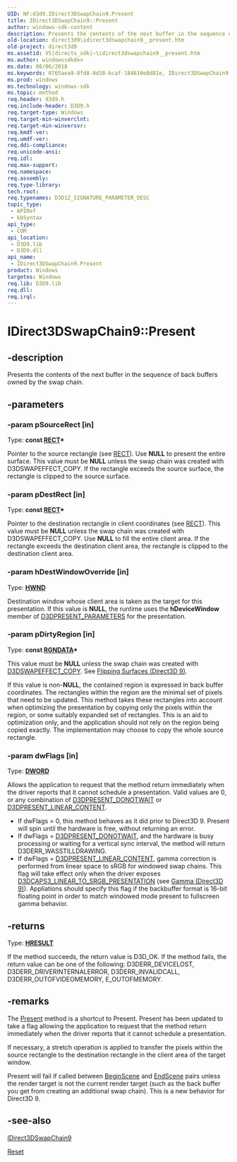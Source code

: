 ```yaml
---
UID: NF:d3d9.IDirect3DSwapChain9.Present
title: IDirect3DSwapChain9::Present
author: windows-sdk-content
description: Presents the contents of the next buffer in the sequence of back buffers owned by the swap chain.
old-location: direct3d9\idirect3dswapchain9__present.htm
old-project: direct3d9
ms.assetid: VS|directx_sdk|~\idirect3dswapchain9__present.htm
ms.author: windowssdkdev
ms.date: 08/06/2018
ms.keywords: 0765aea9-8fd8-8d38-bcaf-184610e8d81e, IDirect3DSwapChain9 interface [Direct3D 9],Present method, IDirect3DSwapChain9.Present, IDirect3DSwapChain9::Present, Present, Present method [Direct3D 9], Present method [Direct3D 9],IDirect3DSwapChain9 interface, d3d9helper/IDirect3DSwapChain9::Present, direct3d9.idirect3dswapchain9__present
ms.prod: windows
ms.technology: windows-sdk
ms.topic: method
req.header: d3d9.h
req.include-header: D3D9.h
req.target-type: Windows
req.target-min-winverclnt: 
req.target-min-winversvr: 
req.kmdf-ver: 
req.umdf-ver: 
req.ddi-compliance: 
req.unicode-ansi: 
req.idl: 
req.max-support: 
req.namespace: 
req.assembly: 
req.type-library: 
tech.root: 
req.typenames: D3D12_SIGNATURE_PARAMETER_DESC
topic_type:
 - APIRef
 - kbSyntax
api_type:
 - COM
api_location:
 - D3D9.lib
 - D3D9.dll
api_name:
 - IDirect3DSwapChain9.Present
product: Windows
targetos: Windows
req.lib: D3D9.lib
req.dll: 
req.irql: 
---
```


# IDirect3DSwapChain9::Present


## -description


Presents the contents of the next buffer in the sequence of back buffers owned by the swap chain.


## -parameters




### -param pSourceRect [in]

Type: <b>const <a href="https://msdn.microsoft.com/library/windows/hardware/ff569234">RECT</a>*</b>

Pointer to the source rectangle (see <a href="https://msdn.microsoft.com/library/windows/hardware/ff569234">RECT</a>). Use <b>NULL</b> to present the entire surface. This value must be <b>NULL</b> unless the swap chain was created with D3DSWAPEFFECT_COPY. If the rectangle exceeds the source surface, the rectangle is clipped to the source surface. 


### -param pDestRect [in]

Type: <b>const <a href="https://msdn.microsoft.com/library/windows/hardware/ff569234">RECT</a>*</b>

Pointer to the destination rectangle in client coordinates (see <a href="https://msdn.microsoft.com/library/windows/hardware/ff569234">RECT</a>). This value must be <b>NULL</b> unless the swap chain was created with D3DSWAPEFFECT_COPY. Use <b>NULL</b> to fill the entire client area. If the rectangle exceeds the destination client area, the rectangle is clipped to the destination client area. 


### -param hDestWindowOverride [in]

Type: <b><a href="https://msdn.microsoft.com/4553cafc-450e-4493-a4d4-cb6e2f274d46">HWND</a></b>

Destination window whose client area is taken as the target for this presentation. If this value is <b>NULL</b>, the runtime uses the <b>hDeviceWindow</b> member of <a href="https://msdn.microsoft.com/en-us/library/Bb172588(v=VS.85).aspx">D3DPRESENT_PARAMETERS</a> for the presentation. 


### -param pDirtyRegion [in]

Type: <b>const <a href="https://msdn.microsoft.com/3eac0b23-3138-4b34-9c16-6cc185e4de22">RGNDATA</a>*</b>

This value must be <b>NULL</b> unless the swap chain was created with <a href="https://msdn.microsoft.com/en-us/library/Bb172612(v=VS.85).aspx">D3DSWAPEFFECT_COPY</a>. See <a href="https://msdn.microsoft.com/en-us/library/Bb173393(v=VS.85).aspx">Flipping Surfaces (Direct3D 9)</a>.
    
 If this value is non-<b>NULL</b>, the contained region is expressed in back buffer coordinates. The rectangles within the region are the minimal set of pixels that need to be updated. This method takes these rectangles into account when optimizing the presentation by copying only the pixels within the region, or some suitably expanded set of rectangles. This is an aid to optimization only, and the application should not rely on the region being copied exactly. The implementation may choose to copy the whole source rectangle.


### -param dwFlags [in]

Type: <b><a href="https://msdn.microsoft.com/4553cafc-450e-4493-a4d4-cb6e2f274d46">DWORD</a></b>

Allows the application to request that the method return immediately when the driver reports that it cannot schedule a presentation. Valid values are 0, or any combination of <a href="https://msdn.microsoft.com/en-us/library/Bb172585(v=VS.85).aspx">D3DPRESENT_DONOTWAIT</a> or <a href="https://msdn.microsoft.com/en-us/library/Bb172585(v=VS.85).aspx">D3DPRESENT_LINEAR_CONTENT</a>.
    


<ul>
<li>If dwFlags = 0, this method behaves as it did prior to Direct3D 9. Present will spin until the hardware is free, without returning an error.</li>
<li>If dwFlags = <a href="https://msdn.microsoft.com/en-us/library/Bb172585(v=VS.85).aspx">D3DPRESENT_DONOTWAIT</a>, and the hardware is busy processing or waiting for a vertical sync interval, the method will return D3DERR_WASSTILLDRAWING.</li>
<li>If dwFlags = <a href="https://msdn.microsoft.com/en-us/library/Bb172585(v=VS.85).aspx">D3DPRESENT_LINEAR_CONTENT</a>, gamma correction is performed from linear space to sRGB for windowed swap chains. This flag will take effect only when the driver exposes <a href="https://msdn.microsoft.com/en-us/library/Bb172512(v=VS.85).aspx">D3DCAPS3_LINEAR_TO_SRGB_PRESENTATION</a> (see <a href="https://msdn.microsoft.com/en-us/library/Bb173460(v=VS.85).aspx">Gamma (Direct3D 9)</a>). Appliations should specify this flag if the backbuffer format is 16-bit floating point in order to match windowed mode present to fullscreen gamma behavior.</li>
</ul>

## -returns



Type: <b><a href="https://msdn.microsoft.com/en-us/library/Hh437604(v=VS.85).aspx">HRESULT</a></b>

If the method succeeds, the return value is D3D_OK. If the method fails, the return value can be one of the following: D3DERR_DEVICELOST, D3DERR_DRIVERINTERNALERROR, D3DERR_INVALIDCALL, D3DERR_OUTOFVIDEOMEMORY, E_OUTOFMEMORY.




## -remarks



The <a href="https://msdn.microsoft.com/en-us/library/Bb174423(v=VS.85).aspx">Present</a> method is a shortcut to Present. Present has been updated to take a flag allowing the application to request that the method return immediately when the driver reports that it cannot schedule a presentation.

If necessary, a stretch operation is applied to transfer the pixels within the source rectangle to the destination rectangle in the client area of the target window.

Present will fail if called between <a href="https://msdn.microsoft.com/en-us/library/Bb174350(v=VS.85).aspx">BeginScene</a> and <a href="https://msdn.microsoft.com/en-us/library/Bb174375(v=VS.85).aspx">EndScene</a> pairs unless the render target is not the current render target (such as the back buffer you get from creating an additional swap chain). This is a new behavior for Direct3D 9.




## -see-also




<a href="https://msdn.microsoft.com/en-us/library/Bb205899(v=VS.85).aspx">IDirect3DSwapChain9</a>



<a href="https://msdn.microsoft.com/library/windows/hardware/dn926942">Reset</a>
 

 

